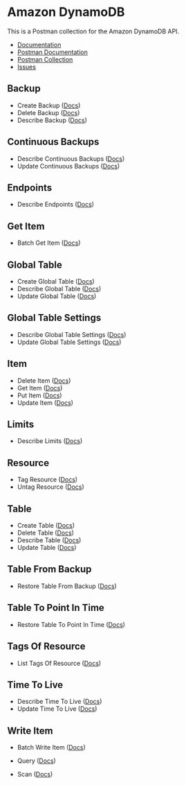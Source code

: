 # Amazon DynamoDB
This is a Postman collection for the Amazon DynamoDB API.

- [Documentation](https://docs.aws.amazon.com/amazondynamodb/latest/APIReference/Welcome.html)
- [Postman Documentation](https://documenter.getpostman.com/view/35240/SW7aY7uh)
- [Postman Collection](https://www.getpostman.com/collections/a2989a598008a32cf2cf)
- [Issues](https://github.com/api-evangelist/aws/labels/CloudWatch)

## Backup
 - Create Backup ([Docs](http://docs.aws.amazon.com/amazondynamodb/latest/APIReference/API_UpdateTimeToLive.html))
 - Delete Backup ([Docs](http://docs.aws.amazon.com/amazondynamodb/latest/APIReference/API_UpdateTimeToLive.html))
 - Describe Backup ([Docs](http://docs.aws.amazon.com/amazondynamodb/latest/APIReference/API_UpdateTimeToLive.html))
## Continuous Backups
 - Describe Continuous Backups ([Docs](http://docs.aws.amazon.com/amazondynamodb/latest/APIReference/API_UpdateTimeToLive.html))
 - Update Continuous Backups ([Docs](http://docs.aws.amazon.com/amazondynamodb/latest/APIReference/API_UpdateTimeToLive.html))
## Endpoints
 - Describe Endpoints ([Docs](http://docs.aws.amazon.com/amazondynamodb/latest/APIReference/API_UpdateTimeToLive.html))
## Get Item
 - Batch Get Item ([Docs](http://docs.aws.amazon.com/amazondynamodb/latest/APIReference/API_UpdateTimeToLive.html))
## Global Table
 - Create Global Table ([Docs](http://docs.aws.amazon.com/amazondynamodb/latest/APIReference/API_UpdateTimeToLive.html))
 - Describe Global Table ([Docs](http://docs.aws.amazon.com/amazondynamodb/latest/APIReference/API_UpdateTimeToLive.html))
 - Update Global Table ([Docs](http://docs.aws.amazon.com/amazondynamodb/latest/APIReference/API_UpdateTimeToLive.html))
## Global Table Settings
 - Describe Global Table Settings ([Docs](http://docs.aws.amazon.com/amazondynamodb/latest/APIReference/API_UpdateTimeToLive.html))
 - Update Global Table Settings ([Docs](http://docs.aws.amazon.com/amazondynamodb/latest/APIReference/API_UpdateTimeToLive.html))
## Item
 - Delete Item ([Docs](http://docs.aws.amazon.com/amazondynamodb/latest/APIReference/API_UpdateTimeToLive.html))
 - Get Item ([Docs](http://docs.aws.amazon.com/amazondynamodb/latest/APIReference/API_UpdateTimeToLive.html))
 - Put Item ([Docs](http://docs.aws.amazon.com/amazondynamodb/latest/APIReference/API_UpdateTimeToLive.html))
 - Update Item ([Docs](http://docs.aws.amazon.com/amazondynamodb/latest/APIReference/API_UpdateTimeToLive.html))
## Limits
 - Describe Limits ([Docs](http://docs.aws.amazon.com/amazondynamodb/latest/APIReference/API_UpdateTimeToLive.html))
## Resource
 - Tag Resource ([Docs](http://docs.aws.amazon.com/amazondynamodb/latest/APIReference/API_UpdateTimeToLive.html))
 - Untag Resource ([Docs](http://docs.aws.amazon.com/amazondynamodb/latest/APIReference/API_UpdateTimeToLive.html))
## Table
 - Create Table ([Docs](http://docs.aws.amazon.com/amazondynamodb/latest/APIReference/API_UpdateTimeToLive.html))
 - Delete Table ([Docs](http://docs.aws.amazon.com/amazondynamodb/latest/APIReference/API_UpdateTimeToLive.html))
 - Describe Table ([Docs](http://docs.aws.amazon.com/amazondynamodb/latest/APIReference/API_UpdateTimeToLive.html))
 - Update Table ([Docs](http://docs.aws.amazon.com/amazondynamodb/latest/APIReference/API_UpdateTimeToLive.html))
## Table From Backup
 - Restore Table From Backup ([Docs](http://docs.aws.amazon.com/amazondynamodb/latest/APIReference/API_UpdateTimeToLive.html))
## Table To Point In Time
 - Restore Table To Point In Time ([Docs](http://docs.aws.amazon.com/amazondynamodb/latest/APIReference/API_UpdateTimeToLive.html))
## Tags Of Resource
 - List Tags Of Resource ([Docs](http://docs.aws.amazon.com/amazondynamodb/latest/APIReference/API_UpdateTimeToLive.html))
## Time To Live
 - Describe Time To Live ([Docs](http://docs.aws.amazon.com/amazondynamodb/latest/APIReference/API_UpdateTimeToLive.html))
 - Update Time To Live ([Docs](http://docs.aws.amazon.com/amazondynamodb/latest/APIReference/API_UpdateTimeToLive.html))
## Write Item
 - Batch Write Item ([Docs](http://docs.aws.amazon.com/amazondynamodb/latest/APIReference/API_UpdateTimeToLive.html))

 - Query ([Docs](http://docs.aws.amazon.com/amazondynamodb/latest/APIReference/API_UpdateTimeToLive.html))
 - Scan ([Docs](http://docs.aws.amazon.com/amazondynamodb/latest/APIReference/API_UpdateTimeToLive.html))
